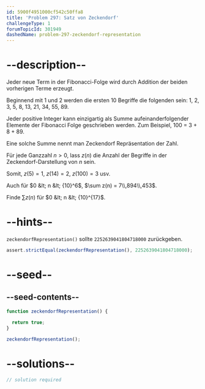 ```yaml
---
id: 5900f4951000cf542c50ffa8
title: 'Problem 297: Satz von Zeckendorf'
challengeType: 1
forumTopicId: 301949
dashedName: problem-297-zeckendorf-representation
---
```


# --description--

Jeder neue Term in der Fibonacci-Folge wird durch Addition der beiden vorherigen Terme erzeugt.

Beginnend mit 1 und 2 werden die ersten 10 Begriffe die folgenden sein: 1, 2, 3, 5, 8, 13, 21, 34, 55, 89.

Jeder positive Integer kann einzigartig als Summe aufeinanderfolgender Elemente der Fibonacci Folge geschrieben werden. Zum Beispiel, 100 = 3 + 8 + 89.

Eine solche Summe nennt man Zeckendorf Repräsentation der Zahl.

Für jede Ganzzahl $n>0$, lass $z(n)$ die Anzahl der Begriffe in der Zeckendorf-Darstellung von $n$ sein.

Somit, $z(5) = 1$, $z(14) = 2$, $z(100) = 3$ usv.

Auch für $0 &lt; n &lt; {10}^6$, $\sum z(n) = 7\\,894\\,453$.

Finde $\sum z(n)$ für $0 &lt; n &lt; {10}^{17}$.

# --hints--

`zeckendorfRepresentation()` sollte `2252639041804718000` zurückgeben.

```js
assert.strictEqual(zeckendorfRepresentation(), 2252639041804718000);
```

# --seed--

## --seed-contents--

```js
function zeckendorfRepresentation() {

  return true;
}

zeckendorfRepresentation();
```

# --solutions--

```js
// solution required
```
